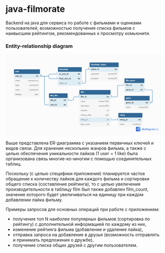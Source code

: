 # java-filmorate
Backend на java для сервиса по работе с фильмами и оценками пользователей, возможностью получения списка фильмов с наивысшим рейтингом, рекомендованных к просмотру комьюнити.

### Entity-relationship diagram ###
![ER-diagram for filmorate](FimorateDB.png)

Выше представлена ER-диаграмма с указанием первичных ключей и видов связи.
Для хранения нескольких жанров фильма, а также с целью обеспечения уникальности лайков (1 user = 1 like) была организована связь многие-ко-многим с помощью соединительных таблиц.

Поскольку (с целью специфики приложения) планируется частое обращение к количеству лайков для каждого фильма и сортировки общего списка (составление рейтинга), то с целью увеличения производительности в таблицу film был также добавлен film_count, значение которого будет увеличиваться на единицу при каждом добавлении лайка фильму.

Примеры запросов для основных операций при работе с приложением: 
- получение топ N наиболее популярных фильмов (сортировка по рейтингу) с дополнительной информацией по каждому из них,
- изменение рейтинга фильма (добавление и удаление лайка), 
- отправка запроса на добавление в друзья (возможность отправлять и принимать предложения о дружбе), 
- получение списка общих друзей с другим пользователем.
